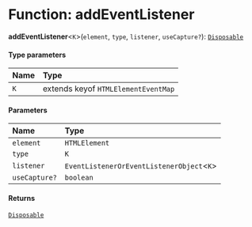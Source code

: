 # Function: addEventListener

**addEventListener**<`K`>(`element`, `type`, `listener`, `useCapture?`): [`Disposable`](/auto-docs/utils/interfaces/Disposable-1.md)

#### Type parameters

| Name | Type |
| :------ | :------ |
| `K` | extends keyof `HTMLElementEventMap` |

#### Parameters

| Name | Type |
| :------ | :------ |
| `element` | `HTMLElement` |
| `type` | `K` |
| `listener` | `EventListenerOrEventListenerObject`<`K`> |
| `useCapture?` | `boolean` |

#### Returns

[`Disposable`](/auto-docs/utils/interfaces/Disposable-1.md)
